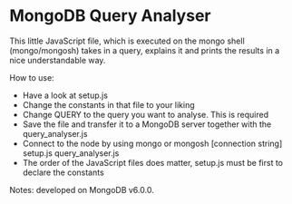 # MongoDB Query Analyser

This little JavaScript file, which is executed on the mongo shell (mongo/mongosh) takes in a query, explains it and
prints the results in a nice understandable way.

How to use:
- Have a look at setup.js
- Change the constants in that file to your liking
- Change QUERY to the query you want to analyse. This is required
- Save the file and transfer it to a MongoDB server together with the query_analyser.js
- Connect to the node by using mongo or mongosh [connection string] setup.js query_analyser.js
- The order of the JavaScript files does matter, setup.js must be first to declare the constants

Notes: developed on MongoDB v6.0.0.